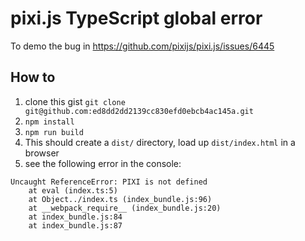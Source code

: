 # pixi.js TypeScript global error

To demo the bug in https://github.com/pixijs/pixi.js/issues/6445

## How to

1. clone this gist `git clone git@github.com:ed8dd2dd2139cc830efd0ebcb4ac145a.git`
2. `npm install`
3. `npm run build`
4. This should create a `dist/` directory, load up `dist/index.html` in a browser
5. see the following error in the console:

```
Uncaught ReferenceError: PIXI is not defined
    at eval (index.ts:5)
    at Object../index.ts (index_bundle.js:96)
    at __webpack_require__ (index_bundle.js:20)
    at index_bundle.js:84
    at index_bundle.js:87
```
